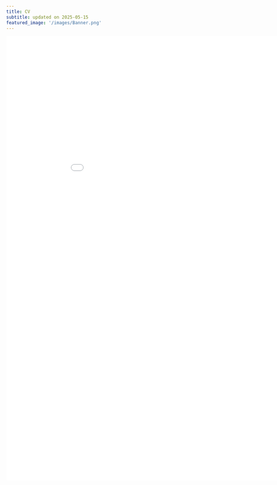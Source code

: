 ```yaml
---
title: CV
subtitle: updated on 2025-05-15 
featured_image: '/images/Banner.png'
---
```


<iframe src="/images/PDF/CV_GidonFrischkorn_NEW.pdf" style="width:950px; height:1200px;" frameborder="0"></iframe>
